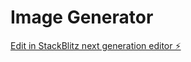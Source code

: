 # Image Generator

[Edit in StackBlitz next generation editor ⚡️](https://stackblitz.com/~/github.com/NebeyouMusie/Image-Generator)

